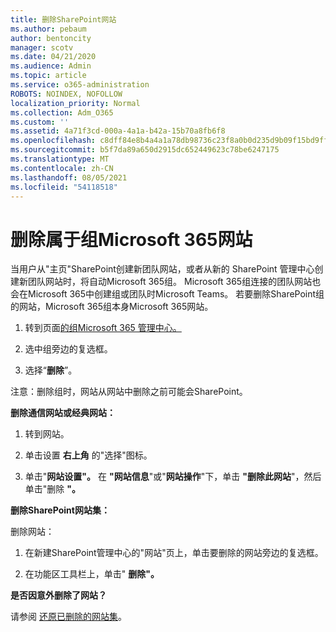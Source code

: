 ```yaml
---
title: 删除SharePoint网站
ms.author: pebaum
author: bentoncity
manager: scotv
ms.date: 04/21/2020
ms.audience: Admin
ms.topic: article
ms.service: o365-administration
ROBOTS: NOINDEX, NOFOLLOW
localization_priority: Normal
ms.collection: Adm_O365
ms.custom: ''
ms.assetid: 4a71f3cd-000a-4a1a-b42a-15b70a8fb6f8
ms.openlocfilehash: c8dff84e8b4a4a1a78db98736c23f8a0b0d235d9b09f15bd9ff770785badb4f2
ms.sourcegitcommit: b5f7da89a650d2915dc652449623c78be6247175
ms.translationtype: MT
ms.contentlocale: zh-CN
ms.lasthandoff: 08/05/2021
ms.locfileid: "54118518"
---
```

# <a name="delete-sites-that-belong-to-a-microsoft-365-group"></a>删除属于组Microsoft 365网站

当用户从"主页"SharePoint创建新团队网站，或者从新的 SharePoint 管理中心创建新团队网站时，将自动Microsoft 365组。 Microsoft 365组连接的团队网站也会在Microsoft 365中创建组或团队时Microsoft Teams。 若要删除SharePoint组的网站，Microsoft 365组本身Microsoft 365网站。 
  
1. 转到页面[的组Microsoft 365 管理中心。](https://portal.office.com/adminportal/home#/groups)
    
2. 选中组旁边的复选框。
    
3. 选择“**删除**”。
    
注意：删除组时，网站从网站中删除之前可能会SharePoint。
  
**删除通信网站或经典网站：**

1. 转到网站。
  
2. 单击设置 **右上角** 的"选择"图标。 
  
3. 单击"**网站设置"。** 在 **"网站信息**"或"**网站操作**"下，单击 **"删除此网站**"，然后单击"删除 **"。**
  
**删除SharePoint网站集：**

删除网站：
  
1. 在新建SharePoint管理中心的"网站"页上，单击要删除的网站旁边的复选框。  
    
2. 在功能区工具栏上，单击" **删除"。**
    
**是否因意外删除了网站？**

请参阅 [还原已删除的网站集](https://go.microsoft.com/fwlink/?linkid=867660)。
  

